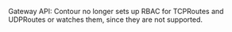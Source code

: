 Gateway API: Contour no longer sets up RBAC for TCPRoutes and UDPRoutes or watches them, since they are not supported.
